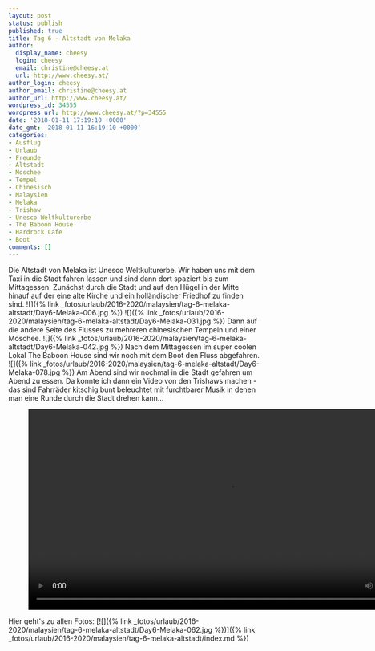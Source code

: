 ```yaml
---
layout: post
status: publish
published: true
title: Tag 6 - Altstadt von Melaka
author:
  display_name: cheesy
  login: cheesy
  email: christine@cheesy.at
  url: http://www.cheesy.at/
author_login: cheesy
author_email: christine@cheesy.at
author_url: http://www.cheesy.at/
wordpress_id: 34555
wordpress_url: http://www.cheesy.at/?p=34555
date: '2018-01-11 17:19:10 +0000'
date_gmt: '2018-01-11 16:19:10 +0000'
categories:
- Ausflug
- Urlaub
- Freunde
- Altstadt
- Moschee
- Tempel
- Chinesisch
- Malaysien
- Melaka
- Trishaw
- Unesco Weltkulturerbe
- The Baboon House
- Hardrock Cafe
- Boot
comments: []
---
```

Die Altstadt von Melaka ist Unesco Weltkulturerbe. Wir haben uns mit dem Taxi in die Stadt fahren lassen und sind dann dort spaziert bis zum Mittagessen. Zunächst durch die Stadt und auf den Hügel in der Mitte hinauf auf der eine alte Kirche und ein holländischer Friedhof zu finden sind.
![]({% link _fotos/urlaub/2016-2020/malaysien/tag-6-melaka-altstadt/Day6-Melaka-006.jpg %})
![]({% link _fotos/urlaub/2016-2020/malaysien/tag-6-melaka-altstadt/Day6-Melaka-031.jpg %})
Dann auf die andere Seite des Flusses zu mehreren chinesischen Tempeln und einer Moschee.
![]({% link _fotos/urlaub/2016-2020/malaysien/tag-6-melaka-altstadt/Day6-Melaka-042.jpg %})
Nach dem Mittagessen im super coolen Lokal The Baboon House sind wir noch mit dem Boot den Fluss abgefahren.
![]({% link _fotos/urlaub/2016-2020/malaysien/tag-6-melaka-altstadt/Day6-Melaka-078.jpg %})
Am Abend sind wir nochmal in die Stadt gefahren um Abend zu essen. Da konnte ich dann ein Video von den Trishaws machen - das sind Fahrräder kitschig bunt beleuchtet mit furchtbarer Musik in denen man eine Runde durch die Stadt drehen kann...
<figure><video controls width="800" src="{% link /download/Videos/Trishaws Melaka.mp4 %}"></video></figure>
Hier geht's zu allen Fotos:
[![]({% link _fotos/urlaub/2016-2020/malaysien/tag-6-melaka-altstadt/Day6-Melaka-062.jpg %})]({% link _fotos/urlaub/2016-2020/malaysien/tag-6-melaka-altstadt/index.md %})
